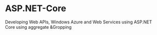 # ASP.NET-Core
Developing Web APIs, Windows Azure and Web Services using ASP.NET Core
using aggregate
 &Gropping
